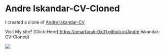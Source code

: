 # Andre Iskandar-CV-Cloned

I created a clone of [Andre Iskandar-CV](https://lmpixels.com/demo/leven-html-new/full-width-dark/index.html)

Visit My site? [Click-Here](https://omarfaruk-0x01.github.io/Andre Iskandar-CV-Cloned)

<img src="Laven Resume Mockup.png"></img>
